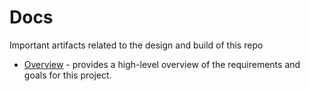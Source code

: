 # Docs
Important artifacts related to the design and build of this repo
* [Overview](./overview.md) - provides a high-level overview of the requirements and goals for this project.
